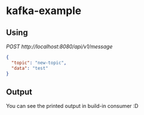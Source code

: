 # kafka-example

## Using
*POST http://localhost:8080/api/v1/message*

``` json
{
  "topic": "new-topic",
  "data": "test"
}
```
## Output
You can see the printed output in build-in consumer :D 
